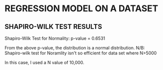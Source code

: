 # REGRESSION MODEL ON A DATASET

## SHAPIRO-WILK TEST RESULTS
Shapiro-Wilk Test for Normality: p-value = 0.6531

From the above p-value, the distribution is a normal distribution.
N/B: Shapiro-wilk test for Noramlity isn't so efficient for data set where N>5000

In this case, I used a N value of 10,000.